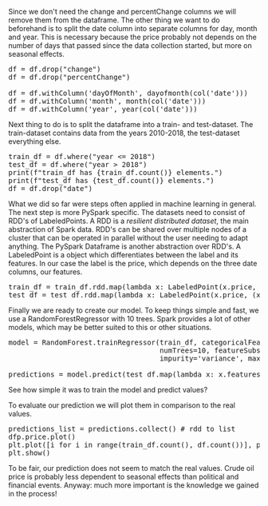 Since we don't need the change and percentChange columns we will remove them from the dataframe.
The other thing we want to do beforehand is to split the date column into separate columns for day, month and year. This is necessary because the price probably not depends on the number of days that passed since the data collection started, but more on seasonal effects.
<pre class="file" data-target="clipboard">
df = df.drop("change")
df = df.drop("percentChange")

df = df.withColumn('dayOfMonth', dayofmonth(col('date')))
df = df.withColumn('month', month(col('date')))
df = df.withColumn('year', year(col('date')))
</pre>

Next thing to do is to split the dataframe into a train- and test-dataset. 
The train-dataset contains data from the years 2010-2018, the test-dataset everything else. 
<pre class="file" data-target="clipboard">
train_df = df.where("year <= 2018")
test_df = df.where("year > 2018")
print(f"train_df has {train_df.count()} elements.")
print(f"test_df has {test_df.count()} elements.")
df = df.drop("date")
</pre>

What we did so far were steps often applied in machine learning in general. The next step is more PySpark specific. The datasets need to consist of RDD's of LabeledPoints. 
A RDD is a *resilient distributed dataset*, the main abstraction of Spark data. RDD's can be shared over multiple nodes of a cluster that can be operated in parallel without the user needing to adapt anything. The PySpark Dataframe is another abstraction over RDD's. 
A LabeledPoint is a object which differentiates between the label and its features. In our case the label is the price, which depends on the three date columns, our features. 
<pre class="file" data-target="clipboard">
train_df = train_df.rdd.map(lambda x: LabeledPoint(x.price, (x.dayOfMonth, x.month, x.year)))
test_df = test_df.rdd.map(lambda x: LabeledPoint(x.price, (x.dayOfMonth, x.month, x.year)))
</pre>

Finally we are ready to create our model. To keep things simple and fast, we use a RandomForestRegressor with 10 trees. Spark provides a lot of other models, which may be better suited to this or other situations. 
<pre class="file" data-target="clipboard">
model = RandomForest.trainRegressor(train_df, categoricalFeaturesInfo={},
                                    numTrees=10, featureSubsetStrategy="auto",
                                    impurity='variance', maxDepth=4, maxBins=32)

predictions = model.predict(test_df.map(lambda x: x.features))
</pre>

See how simple it was to train the model and predict values?

To evaluate our prediction we will plot them in comparison to the real values.
<pre class="file" data-target="clipboard">
predictions_list = predictions.collect() # rdd to list 
dfp.price.plot()
plt.plot([i for i in range(train_df.count(), df.count())], predictions_list)
plt.show()
</pre>

To be fair, our prediction does not seem to match the real values.
Crude oil price is probably less dependent to seasonal effects than political and financial events. 
Anyway: much more important is the knowledge we gained in the process!
